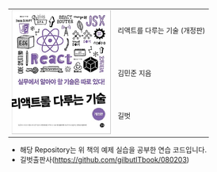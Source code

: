 <table border="0" Cellpadding = "10" Cellspacing = "10">
    <tr>
        <td rowspan="5"><img src="book1.jpg" alt="리액트를 다루는 기술(개정판)" height="250" width="200"/></td>
        <td>리액트를 다루는 기술 (개정판)</td>                
    </tr>
    <tr>
        <td>김민준 지음</td>
    </tr> 
    <tr>
        <td> 길벗 </td>
    </tr> 
</table>

- 해당 Repository는 위 책의 예제 실습을 공부한 연습 코드입니다.
- 길벗출판사(https://github.com/gilbutITbook/080203)
 

